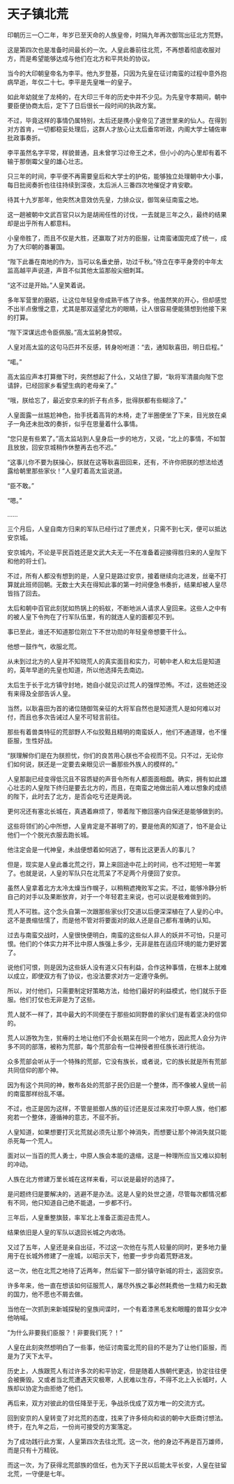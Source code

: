 # 天子镇北荒

印朝历三一〇二年，年岁已至天命的人族皇帝，时隔九年再次御驾出征北方荒野。

这是第四次也是准备时间最长的一次。人皇此番前往北荒，不再想着彻底收服对方，而是希望能够达成与他们在北方和平共处的协议。

当今的大印朝皇帝名为李平。他九岁登基，只因为先皇在征讨南蛮的过程中意外抱病早逝，年仅二十七。李平是先皇唯一的皇子。

如此年幼就坐了龙椅的，在大印三千年的历史中并不少见。为先皇守孝期间，朝中要臣便协商太后，定下了日后很长一段时间的执政方案。

不过，毕竟这样的事情仍属特别，太后还是携小皇帝见了道世里来的仙人。在得到对方首肯，一切都稳妥处理后，这群人才放心让太后垂帘听政，内阁大学士辅佐审批政事奏折。

李平虽然名字平常，样貌普通，且未曾学习过帝王之术，但小小的内心里却有着不输于那倒霉父皇的雄心壮志。

只三年的时间，李平便不再需要皇后和大学士的护佑，能够独立处理朝中大小事，每日批阅奏折也往往持续到深夜，太后派人三番四次地催促才肯安歇。

待其十九岁那年，他突然决意效仿先皇，力排众议，御驾亲征南蛮之地。

这一趟被朝中文武百官只以为是胡闹任性的讨伐，一去就是三年之久，最终的结果却是出乎所有人都意料。

小皇帝胜了，而且不仅是大胜，还赢取了对方的臣服，让南蛮诸国完成了统一，成为了大印朝的番薯国。

“陛下此番在南地的作为，当可以名垂史册，功过千秋。”侍立在李平身旁的中年太监高越平声说道，声音不似其他太监那般尖细刺耳。

“这不过是开始。”人皇笑着说。

多年军营里的磨砺，让这位年轻皇帝成熟干练了许多。他虽然笑的开心，但却感觉不出半点傲慢之意，尤其是那双遥望北方的眼睛，让人很容易便能猜想到他接下来的打算。

“陛下深谋远虑令臣佩服。”高太监躬身赞叹。

人皇对高太监的这句马匹并不反感，转身吩咐道：“去，通知耿喜田，明日启程。”

“喏。”

高太监应声本打算撤下时，突然想起了什么，又站住了脚，“耿将军清晨向陛下您请辞，已经回家乡看望生病的老母亲了。”

“哦，朕给忘了，最近安京来的折子有点多，批得朕都有些糊涂了。”

人皇面露一丝尴尬神色，抬手抚着高背的木椅，走了半圈便坐了下来，目光放在桌子一角还未批改的奏折，似乎在思量着什么事情。

“您只是有些累了。”高太监站到人皇身后一步的地方，又说，“北上的事情，不如暂且放放，回安京城稍作休整再去也不迟。”

“这事儿你不要为朕操心，朕就在这等耿喜田回来，还有，不许你把朕的想法给透露给朝里那些家伙！”人皇盯着高太监说道。

“臣不敢。”

“嗯。”

……

三个月后，人皇自南方归来的军队已经行过了匣虎关，只需不到七天，便可以抵达安京城。

安京城内，不论是平民百姓还是文武大夫无一不在准备着迎接得胜归来的人皇陛下和他的将士们。

不过，所有人都没有想到的是，人皇只是路过安京，接着继续向北进发，丝毫不打算就此班师回朝。无数士大夫在得知此事的第一时间便急书奏折，结果却被人皇尽皆挡了回去。

太后和朝中百官此刻犹如热锅上的蚂蚁，不断地派人请求人皇回来。这些人之中有的被人皇下令拘在了行军队伍里，有的就连人皇的面都见不到。

事已至此，谁还不知道那位刚立下不世功勋的年轻皇帝想要干什么。

他想一鼓作气，收服北荒。

从未到过北方的人皇并不知晓荒人的真实面目和实力，可朝中老人和太后是知道的，英年早逝的先皇也知道，所以他选择先去南边。

太后生于长于北方镇守封地，她自小就见识过荒人的强悍恐怖。不过，这些她还没有来得及全部告诉人皇。

当然，以耿喜田为首的诸位随御驾亲征的大将军自然也是知道荒人是如何难以对付，而且也多次告诫过人皇不可轻言前往。

那些有着兽类特征的荒部野人不似狡黠且精明的南蛮妖人，他们不通道理，也不懂臣服，生性好战。

“朕理解你们是在为朕担忧，你们的良苦用心朕也不会视而不见。只不过，无论你们如何说，朕还是一定要去亲眼见识一番那些外族人的模样的。”

人皇那副已经变得低沉且不容质疑的声音令所有人都面面相觑。确实，拥有如此雄心壮志的人皇陛下终归是要去北方的，而且，在南蛮之地做出前人难以想象的成绩的陛下，此时去了北方，是否会吃亏还是两说。

更何况还有塞北长城在，真遇着麻烦了，带着陛下撤回塞内自保还是能够做到的。

这些将领们的心中所想，人皇肯定是不甚明了的，要是他真的知道了，怕不是会让他们一个个脱光衣服去跑长城。

他注定会是一代神皇，未战便想着如何逃了，哪有比这更丢人的事儿？

但是，现实是人皇此番北荒之行，算上来回途中花上的时间，也不过短短一年罢了。也就是说，人皇的军队只在北荒呆了不足两个月便回了安京。

虽然人皇拿着北方太冷太燥当作幌子，以稍稍遮掩败军之实。不过，能够冷静分析自己的对手以及果断放弃，对于一个年轻君主来说，也可以说是极难做到的。

荒人不可胜。这个念头自第一次跟那些家伙打交道以后便深深植在了人皇的心中。这不是畏缩怯懦了，而是他不管对将要面对的敌人还是自己都有准确的认知。

过去与南蛮交战时，人皇很快便明白，南蛮的这些似人非人的妖并不可怕，只是可恨。他们的个体实力并不比中原人族强上多少，无非是胜在适应环境的能力更好罢了。

说他们可恨，则是因为这些妖人没有道义只有利益，合作这种事情，在根本上就难以成立，即使双方有了协议，也没法要求对方一定遵守条例。

所以，对付他们，只需要制定好策略方法，给他们最好的利益模式，他们就乐于臣服。他们打仗也无非是为了这些。

荒人就不一样了，其中最大的不同便在于那些如同野兽的家伙们是有着坚决的信仰的。

荒人以游牧为生，贫瘠的土地让他们不会长期呆在同一个地方，因此荒人会分为许多不同的部落，被称为荒部，每个荒部会有一位神授者担任族长进行统治。

众多荒部会听从于一个特殊的荒部，它没有族长，或者说，它的族长就是所有荒部共同信仰的那个神。

因为有这个共同的神，散布各处的荒部子民仍旧是一个整体，而不像被人皇统一前的南蛮那样纷乱不堪。

不过，也正是因为这样，不管是抵御人族的征讨还是反过来攻打中原人族，他们都宛若一个整体，遵循神的意志，不屈不折。

人皇知道，如果想要打灭北荒就必须先让那个神消失，而想要让那个神消失就只能杀死每一个荒人。

面对以一当百的荒人勇士，中原人族会本能的退缩，这是一种理所应当又难以抑制的冲动。

人族在北方修建万里长城在这样来看，可以说是最好的选择了。

是问题终归是要解决的，逃避不是办法。这是人皇的处世之道，尽管每次都情况都有不同，他只知道自己绝不能退，一步都不行。

三年后，人皇重整旗鼓，率军北上准备正面迎击荒人。

结果依旧是人皇的军队以退回长城之内收场。

又过了五年，人皇还是亲自出征，不过这一次他在与荒人较量的同时，更多地力量用于在长城外修建了一座城，以昭示天下，他要一步步向着荒野进发。

这一次，他在北荒之地待了近两年，然后留下一部分镇守新城的将士，返回安京。

许多年来，他一直在想该如何征服荒人，屠尽外族之事必然耗费他一生精力和无数的国力，他不愿也不屑去做。

当他在一次抓到来新城探秘的皇族间谍时，一个有着漆黑毛发和眼瞳的兽耳少女冲他呐喊。

“为什么非要我们臣服？！非要我们死？！”

人皇在此刻突然想明白了一些事，他征讨南蛮北荒的目的不是为了让他们臣服，而是为了天下太平。

历史上，人族跟荒人有过许多次的和平协定，但是随着人族朝代更迭，协定往往便会被撕毁。又或者当北荒遭遇天灾极寒，人民难以生存，不得不北上入长城时，人族却以协定为由拒绝了他们。

再后来，双方对彼此的信任降至于无，争战杀伐成了双方唯一的交流方式。

回到安京的人皇转变了对北荒的态度，找来了许多倾向和谈的朝中大臣商讨想法。终于，在九年之后，一份尚可接受的方案落定。

为了成功践行此方案，人皇第四次去往北荒。这一次，他的身边不再是百万雄师，而是只有十万精锐。

而这一次，为了获得北荒部族的信任，也为天下子民以后能太平长安，人皇在驻留北荒，一守便是七年。
